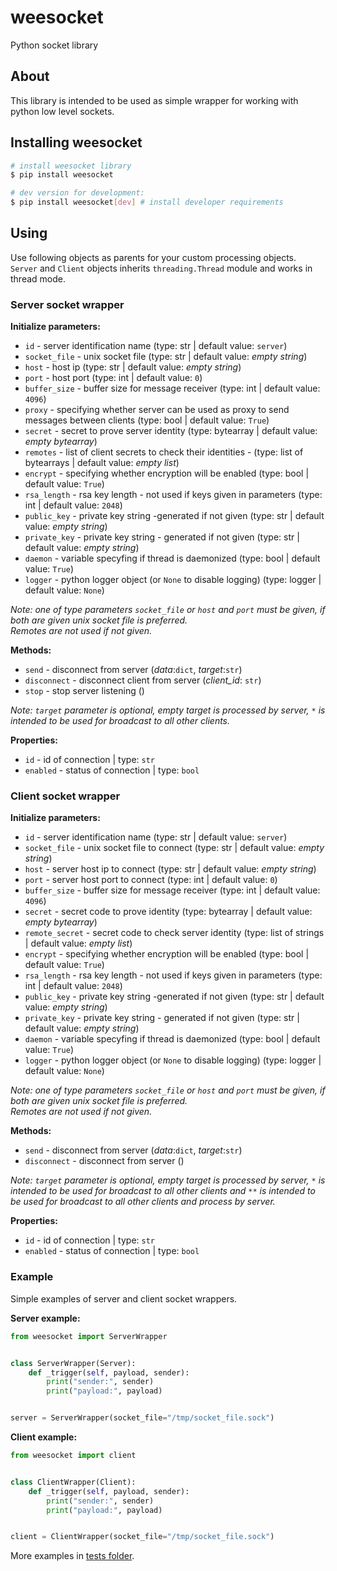 # weesocket
Python socket library


## About
This library is intended to be used as simple wrapper for working with python low level sockets.


## Installing weesocket

```sh
# install weesocket library
$ pip install weesocket

# dev version for development:
$ pip install weesocket[dev] # install developer requirements
```


## Using
Use following objects as parents for your custom processing objects.<br> `Server` and `Client` objects inherits `threading.Thread` module and works in thread mode.


### Server socket wrapper
<b>Initialize parameters:</b>
- `id` - server identification name (type: str | default value: `server`)
- `socket_file` - unix socket file (type: str | default value: <i>empty string</i>)
- `host` - host ip (type: str | default value: <i>empty string</i>)
- `port` - host port (type: int | default value: `0`)
- `buffer_size` - buffer size for message receiver (type: int | default value: `4096`)
- `proxy` - specifying whether server can be used as proxy to send messages between clients (type: bool | default value: `True`)
- `secret` - secret to prove server identity (type: bytearray | default value: <i>empty bytearray</i>)
- `remotes` - list of client secrets to check their identities - (type: list of bytearrays | default value: <i>empty list</i>)
- `encrypt` - specifying whether encryption will be enabled (type: bool | default value: `True`)
- `rsa_length` - rsa key length - not used if keys given in parameters (type: int | default value: `2048`)
- `public_key` - private key string -generated if not given (type: str | default value: <i>empty string</i>)
- `private_key` - private key string - generated if not given (type: str | default value: <i>empty string</i>)
- `daemon` - variable specyfing if thread is daemonized (type: bool | default value: `True`)
- `logger` - python logger object (or `None` to disable logging) (type: logger | default value: `None`)

<i>Note: one of type parameters `socket_file` or `host` and `port` must be given, if both are given unix socket file is preferred.<br>Remotes are not used if not given.</i>

<b>Methods:</b>
- `send` - disconnect from server (<i>data</i>:`dict`, <i>target</i>:`str`)
- `disconnect` - disconnect client from server (<i>client_id</i>: `str`)
- `stop` - stop server listening ()

<i>Note: `target` parameter is optional, empty target is processed by server, `*` is intended to be used for broadcast to all other clients.</i>

<b>Properties:</b>
- `id` - id of connection | type: `str`
- `enabled` - status of connection | type: `bool`

### Client socket wrapper
<b>Initialize parameters:</b>
- `id` - server identification name (type: str | default value: `server`)
- `socket_file` - unix socket file to connect (type: str | default value: <i>empty string</i>)
- `host` - server host ip to connect (type: str | default value: <i>empty string</i>)
- `port` - server host port to connect (type: int | default value: `0`)
- `buffer_size` - buffer size for message receiver (type: int | default value: `4096`)
- `secret` - secret code to prove identity (type: bytearray | default value: <i>empty bytearray</i>)
- `remote_secret` - secret code to check server identity (type: list of strings | default value: <i>empty list</i>)
- `encrypt` - specifying whether encryption will be enabled (type: bool | default value: `True`)
- `rsa_length` - rsa key length - not used if keys given in parameters (type: int | default value: `2048`)
- `public_key` - private key string -generated if not given (type: str | default value: <i>empty string</i>)
- `private_key` - private key string - generated if not given (type: str | default value: <i>empty string</i>)
- `daemon` - variable specyfing if thread is daemonized (type: bool | default value: `True`)
- `logger` - python logger object (or `None` to disable logging) (type: logger | default value: `None`)

<i>Note: one of type parameters `socket_file` or `host` and `port` must be given, if both are given unix socket file is preferred.<br>Remotes are not used if not given.</i>


<b>Methods:</b>
- `send` - disconnect from server (<i>data</i>:`dict`, <i>target</i>:`str`)
- `disconnect` - disconnect from server ()

<i>Note: `target` parameter is optional, empty target is processed by server, `*` is intended to be used for broadcast to all other clients and `**` is intended to be used for broadcast to all other clients and process by server.</i>

<b>Properties:</b>
- `id` - id of connection | type: `str`
- `enabled` - status of connection | type: `bool`


### Example
Simple examples of server and client socket wrappers.

<b>Server example:</b>
```py
from weesocket import ServerWrapper


class ServerWrapper(Server):
	def _trigger(self, payload, sender):
		print("sender:", sender)
		print("payload:", payload)


server = ServerWrapper(socket_file="/tmp/socket_file.sock")
```

<b>Client example:</b>
```py
from weesocket import client


class ClientWrapper(Client):
	def _trigger(self, payload, sender):
		print("sender:", sender)
		print("payload:", payload)


client = ClientWrapper(socket_file="/tmp/socket_file.sock")
```

More examples in [tests folder](https://gitlab.com/katry/weesocket/-/blob/master/tests/test_all.py).
